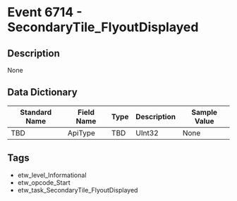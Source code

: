 # Event 6714 - SecondaryTile_FlyoutDisplayed

## Description
None

## Data Dictionary
|Standard Name|Field Name|Type|Description|Sample Value|
|---|---|---|---|---|
|TBD|ApiType|TBD|UInt32|None|None|

## Tags
* etw_level_Informational
* etw_opcode_Start
* etw_task_SecondaryTile_FlyoutDisplayed